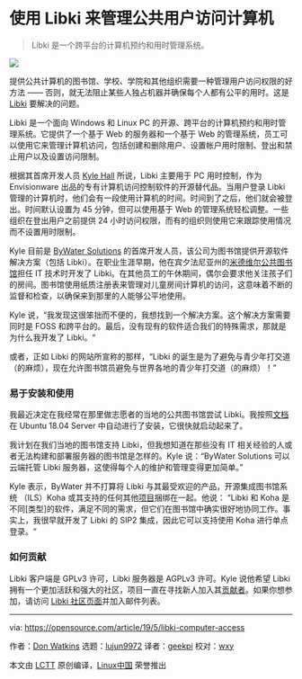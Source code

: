 [#]: collector: (lujun9972)
[#]: translator: (geekpi)
[#]: reviewer: (wxy)
[#]: publisher: (wxy)
[#]: url: (https://linux.cn/article-10880-1.html)
[#]: subject: (Get started with Libki to manage public user computer access)
[#]: via: (https://opensource.com/article/19/5/libki-computer-access)
[#]: author: (Don Watkins  https://opensource.com/users/don-watkins/users/tony-thomas)

使用 Libki 来管理公共用户访问计算机
======
> Libki 是一个跨平台的计算机预约和用时管理系统。

![](https://img.linux.net.cn/data/attachment/album/201905/20/230201d26yuo261uu6s61i.jpg)

提供公共计算机的图书馆、学校、学院和其他组织需要一种管理用户访问权限的好方法 —— 否则，就无法阻止某些人独占机器并确保每个人都有公平的用时。这是 [Libki][2] 要解决的问题。

Libki 是一个面向 Windows 和 Linux PC 的开源、跨平台的计算机预约和用时管理系统。它提供了一个基于 Web 的服务器和一个基于 Web 的管理系统，员工可以使用它来管理计算机访问，包括创建和删除用户、设置帐户用时限制、登出和禁止用户以及设置访问限制。

根据其首席开发人员 [Kyle Hall][3] 所说，Libki 主要用于 PC 用时控制，作为 Envisionware 出品的专有计算机访问控制软件的开源替代品。当用户登录 Libki 管理的计算机时，他们会有一段使用计算机的时间。时间到了之后，他们就会被登出。时间默认设置为 45 分钟，但可以使用基于 Web 的管理系统轻松调整。一些组织在登出用户之前提供 24 小时访问权限，而有的组织则使用它来跟踪使用情况而不设置用时限制。

Kyle 目前是 [ByWater Solutions][4] 的首席开发人员，该公司为图书馆提供开源软件解决方案（包括 Libki）。在职业生涯早期，他在宾夕法尼亚州的[米德维尔公共图书馆][5]担任 IT 技术时开发了 Libki。在其他员工的午休期间，偶尔会要求他关注孩子们的房间。图书馆使用纸质注册表来管理对儿童房间计算机的访问，这意味着不断的监督和检查，以确保来到那里的人能够公平地使用。

Kyle 说，“我发现这很笨拙而不便的，我想找到一个解决方案。这个解决方案需要同时是 FOSS 和跨平台的。最后，没有现有的软件适合我们的特殊需求，那就是为什么我开发了 Libki。“

或者，正如 Libki 的网站所宣称的那样，“Libki 的诞生是为了避免与青少年打交道（的麻烦），现在允许图书馆员避免与世界各地的青少年打交道（的麻烦）！”

### 易于安装和使用

我最近决定在我经常在那里做志愿者的当地的公共图书馆尝试 Libki。我按照[文档][6]在 Ubuntu 18.04 Server 中自动进行了安装，它很快就启动起来了。

我计划在我们当地的图书馆支持 Libki，但我想知道在那些没有 IT 相关经验的人或者无法构建和部署服务器的图书馆是怎样的。Kyle 说：“ByWater Solutions 可以云端托管 Libki 服务器，这使得每个人的维护和管理变得更加简单。”

Kyle 表示，ByWater 并不打算将 Libki 与其最受欢迎的产品，开源集成图书馆系统 （ILS）Koha 或其支持的任何其他[项目][7]捆绑在一起。他说： “Libki 和 Koha 是不同[类型]的软件，满足不同的需求，但它们在图书馆中确实很好地协同工作。事实上，我很早就开发了 Libki 的 SIP2 集成，因此它可以支持使用 Koha 进行单点登录。“

### 如何贡献

Libki 客户端是 GPLv3 许可，Libki 服务器是 AGPLv3 许可。Kyle 说他希望 Libki 拥有一个更加活跃和强大的社区，项目一直在寻找新人加入其[贡献者][8]。如果你想参加，请访问 [Libki 社区页面][9]并加入邮件列表。

--------------------------------------------------------------------------------

via: https://opensource.com/article/19/5/libki-computer-access

作者：[Don Watkins][a]
选题：[lujun9972][b]
译者：[geekpi](https://github.com/geekpi)
校对：[wxy](https://github.com/wxy)

本文由 [LCTT](https://github.com/LCTT/TranslateProject) 原创编译，[Linux中国](https://linux.cn/) 荣誉推出

[a]: https://opensource.com/users/don-watkins/users/tony-thomas
[b]: https://github.com/lujun9972
[1]: https://opensource.com/sites/default/files/styles/image-full-size/public/lead-images/desk_clock_job_work.jpg?itok=Nj4fuhl6
[2]: https://libki.org/
[3]: https://www.linkedin.com/in/kylemhallinfo/
[4]: https://opensource.com/article/19/4/software-libraries
[5]: https://meadvillelibrary.org/
[6]: https://manual.libki.org/master/libki-manual.html#_automatic_installation
[7]: https://bywatersolutions.com/projects
[8]: https://github.com/Libki/libki-server/graphs/contributors
[9]: https://libki.org/community/
